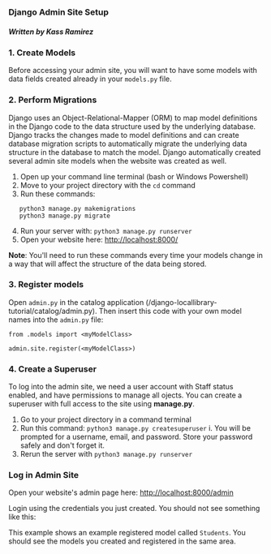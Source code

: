 ### Django Admin Site Setup
##### Written by Kass Ramirez

### 1. Create Models
Before accessing your admin site, you will want to have some models with data fields created already in your `models.py` file.

### 2. Perform Migrations
Django uses an Object-Relational-Mapper (ORM) to map model definitions in the Django code to the data structure used by the underlying database. Django tracks the changes made to model definitions and can create database migration scripts to automatically migrate the underlying data structure in the database to match the model. Django automatically created several admin site models when the website was created as well.

1. Open up your command line terminal (bash or Windows Powershell)
1. Move to your project directory with the `cd` command
1. Run these commands:
```
   python3 manage.py makemigrations
   python3 manage.py migrate
```
4. Run your server with: `python3 manage.py runserver`
5. Open your website here: [http://localhost:8000/](http://localhost:8000/)

<!-- Insert 'migrations' here -->

**Note**: You'll need to run these commands every time your models change in a way that will affect the structure of the data being stored.

### 3. Register models
Open `admin.py` in the catalog application (/django-locallibrary-tutorial/catalog/admin.py). Then insert this code with your own model names into the `admin.py` file:
```
from .models import <myModelClass>

admin.site.register(<myModelClass>)
```
<!-- Insert 'registerModels' image here -->

### 4. Create a Superuser
To log into the admin site, we need a user account with Staff status enabled, and have permissions to manage all ojects. You can create a superuser with full access to the site using **manage.py**.

1. Go to your project directory in a command terminal
2. Run this command: `python3 manage.py createsuperuser`
   i. You will be prompted for a username, email, and password. Store your password safely and don't forget it.
4. Rerun the server with `python3 manage.py runserver`

### Log in Admin Site
Open your website's admin page here: [http://localhost:8000/admin](http://localhost:8000/admin)

Login using the credentials you just created. You should not see something like this:
<!-- Insert 'AdminSite1' image here -->

This example shows an example registered model called `Students`. You should see the models you created and registered in the same area.

